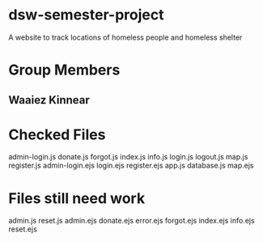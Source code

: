 # dsw-semester-project

A website to track locations of homeless people and homeless shelter

# Group Members

## Waaiez Kinnear

# Checked Files

admin-login.js
donate.js
forgot.js
index.js
info.js
login.js
logout.js
map.js
register.js
admin-login.ejs
login.ejs
register.ejs
app.js
database.js
map.ejs

# Files still need work

admin.js
reset.js
admin.ejs
donate.ejs
error.ejs
forgot.ejs
index.ejs
info.ejs
reset.ejs
